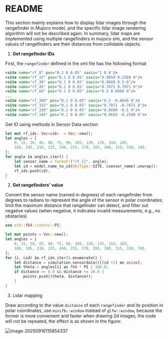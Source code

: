 # README

This section mainly explains how to display lidar images through the rangefinder in Mujoco model, and the specific lidar image rendering algorithm will not be described again. In summary, lidar maps are implemented using multiple rangefinders in mujoco sim, and the sensor values of rangefinders are their distances from collidable objects.

1. **Get rangefinder IDs**

First, the `rangefinder` defined in the xml file has the following format

````xml
<site name="rf_0" pos="0.1 0 0.05" zaxis="1 0 0"/>
<site name="rf_15" pos="0.1 0 0.05" zaxis="0.9659 0.2588 0"/>
<site name="rf_30" pos="0.1 0 0.05" zaxis="0.8660 0.5 0"/>
<site name="rf_45" pos="0.1 0 0.05" zaxis="0.7071 0.7071 0"/>
<site name="rf_60" pos="0.1 0 0.05" zaxis="0.5 0.8660 0"/>
...
<site name="rf_300" pos="0.1 0 0.05" zaxis="0.5 -0.8660 0"/>
<site name="rf_315" pos="0.1 0 0.05" zaxis="0.7071 -0.7071 0"/>
<site name="rf_330" pos="0.1 0 0.05" zaxis="0.8660 -0.5 0"/>
<site name="rf_345" pos="0.1 0 0.05" zaxis="0.9659 -0.2588 0"/>
````

Get ID using methods in Sensor Data section

````rust
let mut rf_ids: Vec<u16>  = Vec::new();
let angles = [
    0, 15, 30, 45, 60, 75, 90, 105, 120, 135, 150, 165,
    180, 195, 210, 225, 240, 255, 270, 285, 300, 315, 330, 345,
];
for angle in angles.iter() {
    let sensor_name = format!("rf_{}", angle);
    let id = model.name_to_id(ObjType::SITE, &sensor_name).unwrap();
    rf_ids.push(id);
}
````

2. **Get rangefinders' value**

Convert the sensor name (named in degrees) of each rangefinder from degrees to radians to represent the angle of the sensor in polar coordinates; limit the maximum distance that rangefinder can detect, and filter out negative values (when negative, it indicates invalid measurements, e.g., no obstacles)

````rust
use std::f64::consts::PI;

let mut points = Vec::new();
let angles = [
    0, 15, 30, 45, 60, 75, 90, 105, 120, 135, 150, 165,
    180, 195, 210, 225, 240, 255, 270, 285, 300, 315, 330, 345,
];
for (i, &id) in rf_ids.iter().enumerate() {
    let distance = simulation.sensordata()[(id +1) as usize];
    let theta = angles[i] as f64 * PI / 180.0;
    if distance >= 0.0 && distance <= 10.0 {
        points.push((theta, distance));
    }
}
````

3. Lidar mapping

Draw according to the value `distance` of each `rangefinder` and its position in polar coordinates, use `minifb::window` instead of `glfw::window`, because the former is more convenient and faster when drawing 2d images, the code will not be repeated, the effect is as shown in the figure:

![image-20250916115854337](https://gitee.com/m3nglin/pic/raw/master/image/image-20250916115854337.png)